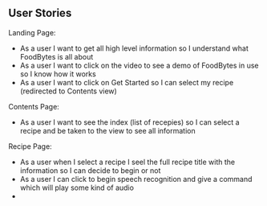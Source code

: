 User Stories
------------
Landing Page:

* As a user I want to get all high level information so I understand what FoodBytes is all about 
* As a user I want to click on the video to see a demo of FoodBytes in use so I know how it works
* As a user I want to click on Get Started so I can select my recipe (redirected to Contents view)

Contents Page: 

* As a user I want to see the index (list of recepies) so I can select a recipe and be taken to the view to see all information 

Recipe Page:

* As a user when I select a recipe I seel the full recipe title with the information so I can decide to begin or not
* As a user I can click to begin speech recognition and give a command which will play some kind of audio
* 
